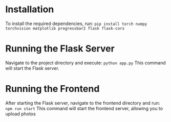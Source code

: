 # Installation
To install the required dependencies, run:
`pip install torch numpy torchvision matplotlib progressbar2 flask flask-cors`
# Running the Flask Server
Navigate to the project directory and execute:
`python app.py`
This command will start the Flask server.

# Running the Frontend
After starting the Flask server, navigate to the frontend directory and run:
`npm run start`
This command will start the frontend server, allowing you to upload photos
